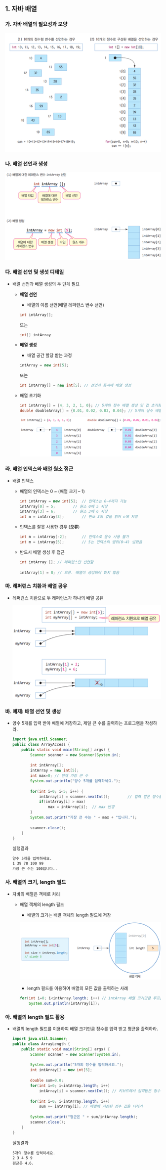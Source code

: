 ## 1. 자바 배열
### 가. 자바 배열의 필요성과 모양

![](figure/array.png)

### 나. 배열 선언과 생성
![](figure/declaration.png)

### 다. 배열 선언 및 생섯 디테일
- 배열 선언과 배열 생성의 두 단계 필요
	- **배열 선언**
		- 배열의 이름 선언(배열 레퍼런스 변수 선언)

		```java
		int intArray[];
		```
		또는
		
		```java
		int[] intArray
		```

	- **배열 생성**
		- 배열 공간 할당 받는 과정

		```java
		intArray = new int[5];
		```
		또는
		
		```java
		int intArray[] = new int[5]; // 선언과 동시에 배열 생성
		```
	- 배열 초기화
		
		```java
		int intArray[] = {4, 3, 2, 1, 0}; // 5개의 정수 배열 생성 및 값 초기화
		double doubleArray[] = {0.01, 0.02, 0.03, 0.04}; // 5개의 실수 배열 생성 및 값 초기화
		```
		
		![](figure/array_init.png)

	
### 라. 배열 인덱스와 배열 원소 접근
- 배열 인덱스
	- 배열의 인덱스는 0 ~  (배열 크기 – 1)

		```java
		int intArray = new int[5]; 	// 인덱스는 0~4까지 가능
		intArray[0] = 5; 		// 원소 0에 5 저장
		intArray[3] = 6; 		// 원소 3에 6 저장
		int n = intArray[3]; 		// 원소 3의 값을 읽어 n에 저장
		
		```
	
	- 인덱스를 잘못 사용한 경우 (**오류**)

		```java
		int n = intArray[-2]; 		// 인덱스로 음수 사용 불가
		int m = intArray[5];		// 5는 인덱스의 범위(0~4) 넘었음
		```

	- 반드시 배열 생성 후 접근

		```java
		int intArray []; // 레퍼런스만 선언함
		
		intArray[1] = 8; // 오류. 배열이 생성되어 있지 않음
		```
### 마. 레퍼런스 치환과 배열 공유
- 레퍼런스 치환으로 두 레퍼런스가 하나의 배열 공유

	![](figure/array-reference.png)
		
### 바. 예제: 배열 선언 및 생성
- 양수 5개를 입력 받아 배열에 저장하고, 제일 큰 수를 출력하는 프로그램을 작성하라. 

	```java
	import java.util.Scanner;
	public class ArrayAccess {
		public static void main(String[] args) {
			Scanner scanner = new Scanner(System.in);
	
			int intArray[]; 
			intArray = new int[5];
			int max=0; // 현재 가장 큰 수
			System.out.println("양수 5개를 입력하세요.");
	
			for(int i=0; i<5; i++) {
				intArray[i] = scanner.nextInt(); 		// 입력 받은 정수를 배열에 저장
				if(intArray[i] > max) 		
					max = intArray[i]; 	// max 변경
			}
			System.out.print("가장 큰 수는 " + max + "입니다.");
	
			scanner.close();
		}
	}
	```
	
	실행결과
	
	```
	양수 5개를 입력하세요.
	1 39 78 100 99
	가장 큰 수는 100입니다..
	```
	
### 사. 배열의 크기, length 필드
- 자바의 배열은 객체로 처리
	- 배열 객체의 length 필드
		- 배열의 크기는 배열 객체의 length 필드에 저장

		![](figure/array-length.png)
	
		- length 필드를 이용하여 배열의 모든 값을 출력하는 사례

		```java
		for(int i=0; i<intArray.length; i++) // intArray 배열 크기만큼 루프를 돈다.
			System.out.println(intArray[i]);
		```
		
### 아. 배열의 length 필드 활용
- 배열의 length 필드를 이용하여 배열 크기만큼 정수를 입력 받고 평균을 출력하라.

	```java
	import java.util.Scanner;
	public class ArrayLength {
		public static void main(String[] args) {
			Scanner scanner = new Scanner(System.in);
	
			System.out.println("5개의 정수를 입력하세요.");
			int intArray[] = new int[5];
	
			double sum=0.0;
			for(int i=0; i<intArray.length; i++)
				intArray[i] = scanner.nextInt(); // 키보드에서 입력받은 정수 저장
	
			for(int i=0; i<intArray.length; i++)
				sum += intArray[i]; // 배열에 저장된 정수 값을 더하기
	
			System.out.print("평균은 " + sum/intArray.length);
			scanner.close();
		}
	}
	```

	실행결과
	
	```
	5개의 정수를 입력하세요.
	2 3 4 5 9
	평균은 4.6.
	```